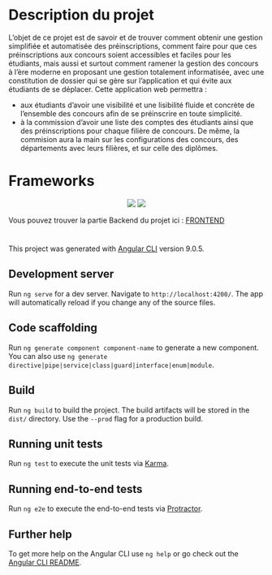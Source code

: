 # Description du projet
L’objet de ce projet est de savoir et de trouver comment obtenir une gestion simplifiée et automatisée des préinscriptions, comment faire pour que ces préinscriptions aux concours soient accessibles et faciles pour les étudiants, mais aussi et surtout comment ramener la gestion des concours à l’ère moderne en proposant une gestion totalement informatisée, avec une constitution de dossier qui se gère sur l’application et qui évite aux étudiants de se déplacer. 
Cette application web permettra : 
- aux étudiants d’avoir une visibilité et une lisibilité fluide et concrète de l’ensemble des concours afin de se préinscrire en toute simplicité.
- à la commission d’avoir une liste des comptes des étudiants ainsi que des préinscriptions pour chaque filière de concours. De même, la commision aura la main sur les configurations des concours, des départements avec leurs filières, et sur celle des diplômes.

# Frameworks
<p align="center">
	<a>
	      <img src="https://img.shields.io/badge/Spring-6DB33F?style=for-the-badge&logo=spring&logoColor=white"/>
	</a>
	<a>
	      <img src="https://img.shields.io/badge/Angular-DD0031?style=for-the-badge&logo=angular&logoColor=white"/>
	</a>
</p>

Vous pouvez trouver la partie Backend du projet ici : [FRONTEND](https://github.com/ImaneYASSIRI/Systeme_gestion_concours_BE)


#
#

This project was generated with [Angular CLI](https://github.com/angular/angular-cli) version 9.0.5.

## Development server

Run `ng serve` for a dev server. Navigate to `http://localhost:4200/`. The app will automatically reload if you change any of the source files.

## Code scaffolding

Run `ng generate component component-name` to generate a new component. You can also use `ng generate directive|pipe|service|class|guard|interface|enum|module`.

## Build

Run `ng build` to build the project. The build artifacts will be stored in the `dist/` directory. Use the `--prod` flag for a production build.

## Running unit tests

Run `ng test` to execute the unit tests via [Karma](https://karma-runner.github.io).

## Running end-to-end tests

Run `ng e2e` to execute the end-to-end tests via [Protractor](http://www.protractortest.org/).

## Further help

To get more help on the Angular CLI use `ng help` or go check out the [Angular CLI README](https://github.com/angular/angular-cli/blob/master/README.md).

